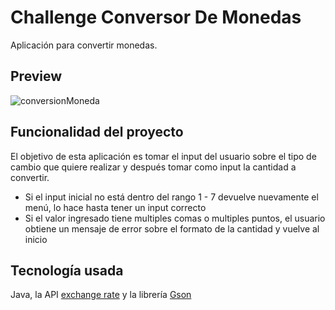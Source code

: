 # Challenge Conversor De Monedas

Aplicación para convertir monedas. 

## Preview

![conversionMoneda](https://github.com/user-attachments/assets/8ac15c51-ee6a-4a1f-8cfb-a1a714e55caa)

## Funcionalidad del proyecto

El objetivo de esta aplicación es tomar el input del usuario sobre el tipo de cambio que quiere realizar y después tomar como input la cantidad a convertir. 
- Si el input inicial no está dentro del rango 1 - 7 devuelve nuevamente el menú, lo hace hasta tener un input correcto
- Si el valor ingresado tiene multiples comas o multiples puntos, el usuario obtiene un mensaje de error sobre el formato de la cantidad y vuelve al inicio

## Tecnología usada

Java, la API [exchange rate](https://www.exchangerate-api.com/docs/overview) y la librería [Gson](https://github.com/google/gson/blob/main/UserGuide.md#overview)
